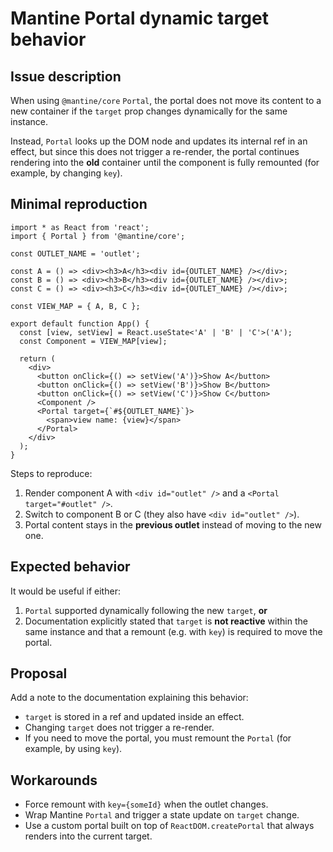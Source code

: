 # Mantine Portal dynamic target behavior

## Issue description

When using `@mantine/core` `Portal`, the portal does not move its content to a new container if the `target` prop changes dynamically for the same instance.

Instead, `Portal` looks up the DOM node and updates its internal ref in an effect, but since this does not trigger a re-render, the portal continues rendering into the **old** container until the component is fully remounted (for example, by changing `key`).

## Minimal reproduction

```tsx
import * as React from 'react';
import { Portal } from '@mantine/core';

const OUTLET_NAME = 'outlet';

const A = () => <div><h3>A</h3><div id={OUTLET_NAME} /></div>;
const B = () => <div><h3>B</h3><div id={OUTLET_NAME} /></div>;
const C = () => <div><h3>C</h3><div id={OUTLET_NAME} /></div>;

const VIEW_MAP = { A, B, C };

export default function App() {
  const [view, setView] = React.useState<'A' | 'B' | 'C'>('A');
  const Component = VIEW_MAP[view];

  return (
    <div>
      <button onClick={() => setView('A')}>Show A</button>
      <button onClick={() => setView('B')}>Show B</button>
      <button onClick={() => setView('C')}>Show C</button>
      <Component />
      <Portal target={`#${OUTLET_NAME}`}>
        <span>view name: {view}</span>
      </Portal>
    </div>
  );
}
```

Steps to reproduce:
1. Render component A with `<div id="outlet" />` and a `<Portal target="#outlet" />`.
2. Switch to component B or C (they also have `<div id="outlet" />`).
3. Portal content stays in the **previous outlet** instead of moving to the new one.

## Expected behavior

It would be useful if either:

1. `Portal` supported dynamically following the new `target`, **or**
2. Documentation explicitly stated that `target` is **not reactive** within the same instance and that a remount (e.g. with `key`) is required to move the portal.

## Proposal

Add a note to the documentation explaining this behavior:

- `target` is stored in a ref and updated inside an effect.
- Changing `target` does not trigger a re-render.
- If you need to move the portal, you must remount the `Portal` (for example, by using `key`).

## Workarounds

- Force remount with `key={someId}` when the outlet changes.
- Wrap Mantine `Portal` and trigger a state update on `target` change.
- Use a custom portal built on top of `ReactDOM.createPortal` that always renders into the current target.
